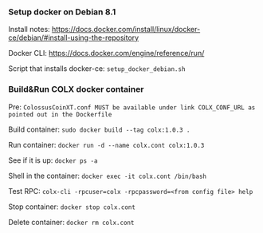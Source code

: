 ### Setup docker on Debian 8.1

Install notes: https://docs.docker.com/install/linux/docker-ce/debian/#install-using-the-repository

Docker CLI: https://docs.docker.com/engine/reference/run/

Script that installs docker-ce: `setup_docker_debian.sh`

### Build&Run COLX docker container

Pre: `ColossusCoinXT.conf MUST be available under link COLX_CONF_URL as pointed out in the Dockerfile`

Build container: `sudo docker build --tag colx:1.0.3 .`

Run container: `docker run -d --name colx.cont colx:1.0.3`

See if it is up: `docker ps -a`

Shell in the container: `docker exec -it colx.cont /bin/bash`

Test RPC: `colx-cli -rpcuser=colx -rpcpassword=<from config file> help`

Stop container: `docker stop colx.cont`

Delete container: `docker rm colx.cont`